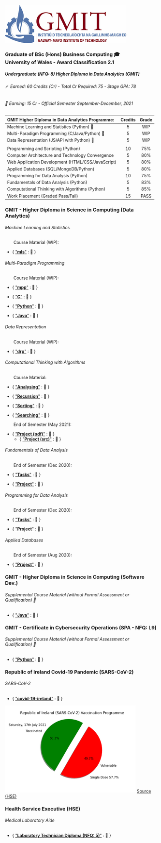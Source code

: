![GMIT](https://github.com/SeanOhAileasa/SeanOhAileasa/blob/master/rc/gmit.png?raw=true)

### Graduate of BSc (Hons) Business Computing 🎓</br>University of Wales - Award Classification 2.1

##### Undergraduate (NFQ: 8) Higher Diploma in Data Analytics (GMIT)

###### ⚡ &nbsp;Earned: 60 Credits (Cr) - Total Cr Required: 75 - Stage GPA: 78

###### 🔭 Earning: 15 Cr - Official Semester September-December, 2021

| **GMIT Higher Diploma in Data Analytics Programme:**           | Credits | Grade   |
| :--------------------------------------------------------------|:-------:|:-------:|
| Machine Learning and Statistics (Python) &#x1F6A7;             | 5       | WIP     |
| Multi-Paradigm Programming (C/Java/Python) &#x1F6A7;           | 5       | WIP     |
| Data Representation (JS/API with Python) &#x1F6A7;             | 5       | WIP     |
|                                                                |         |         |
| Programming and Scripting (Python)                             | 10      | 75%     |
| Computer Architecture and Technology Convergence               | 5       | 80%     |
| Web Application Development (HTML/CSS/JavaScript)              | 5       | 80%     |
| Applied Databases (SQL/MongoDB/Python)                         | 5       | 80%     |
| Programming for Data Analysis (Python)                         | 10      | 75%     |
| Fundamentals of Data Analysis (Python)                         | 5       | 83%     |
| Computational Thinking with Algorithms (Python)                | 5       | 85%     |
| Work Placement (Graded Pass/Fail)                              | 15      | PASS    |

### GMIT - Higher Diploma in Science in Computing (Data Analytics)

###### Machine Learning and Statistics 

&emsp;&emsp;Course Material (WIP):

* { ["**mls**"](https://nbviewer.jupyter.org/github/SeanOhAileasa/mls-machine-learning-statistics/blob/main/mls-machine-learning-statistics.ipynb) : &#x1F6A7; } 
<!--
18/07/2021
"update repository ./fda-models - Analysing the relationship between a penguins body mass and flipper length (using package seaborn built-in dataset penguins). Figuring out the dataset by looking at it as a human and trying to come up with plots. Next create a function that predicts a penguins flipper length from body mass."
-->

###### Multi-Paradigm Programming 

&emsp;&emsp;Course Material (WIP):

* { ["**mpp**"](https://nbviewer.jupyter.org/github/SeanOhAileasa/mpp-multi-paradigm-programming/blob/main/mpp-multi-paradigm-programming.ipynb) : &#x1F6A7; } 
<!--
17/07/2021
"update repository ./mpp-multi-paradigm-programming (fda-data-functions)"
-->
* { ["**C**"](https://nbviewer.jupyter.org/github/SeanOhAileasa/fubar-c/blob/main/fubar-c.ipynb) : &#x1F4CC; }
<!--
16/07/2021
"update repository ./fubar-c - for"
-->
* { ["**Python**"](https://nbviewer.jupyter.org/github/SeanOhAileasa/fubar-python/blob/main/fubar-python.ipynb) : &#x1F4CC; }

* { ["**Java**"](https://nbviewer.jupyter.org/github/SeanOhAileasa/fubar-java/blob/main/fubar-java.ipynb) : &#x1F4CC; }

###### Data Representation 

&emsp;&emsp;Course Material (WIP):

* { ["**drp**"](https://nbviewer.jupyter.org/github/SeanOhAileasa/drp-data-representation/blob/main/drp-data-representation.ipynb) : &#x1F6A7; } 
<!--
15/07/2021
"update repository ./drp-data-representation - URL."
-->

###### Computational Thinking with Algorithms

&emsp;&emsp;Course Material:

* { ["**Analysing**"](https://nbviewer.jupyter.org/github/SeanOhAileasa/cta-analysing/blob/main/cta-analysing.ipynb) : &#x1F4CC; } 
<!--
22/05/2021
"update repository ./cta-analysing"
-->

* { ["**Recursion**"](https://nbviewer.jupyter.org/github/SeanOhAileasa/cta-recursion/blob/main/cta-recursion.ipynb) : &#x1F4CC; } 
<!-- 
17/05/2021 (deadline: 20/05/2021)
""
"update repository ./cta-recursion"
"update repository ./L8733 for ./cta-recursion - Overview of factorials."
https://github.com/SeanOhAileasa/L8733/blob/master/src/hdp/cta/recursion-iteration-stack-process-factorial.ipynb
-->

* { ["**Sorting**"](https://nbviewer.jupyter.org/github/SeanOhAileasa/cta-sorting/blob/main/cta-sorting.ipynb) : &#x1F4CC; } 
<!--
26/05/2021
"update repository ./cta-sorting"
-->

* { ["**Searching**"](https://nbviewer.jupyter.org/github/SeanOhAileasa/cta-searching/blob/main/cta-searching.ipynb) : &#x1F4CC; } 
<!-- 
25/04/2021
"update repository ./cta-searching - Overview of binary search with performance comparison over linear search. Pseudocode along with iterative implementation (recursive implementation outstanding). Walkthrough of iterative and recursion approaches completed in Java."
-->

&emsp;&emsp;End of Semester (May 2021):

* { ["**Project (pdf)**"](https://raw.githubusercontent.com/SeanOhAileasa/cta-benchmark-algorithms/main/Computational-Thinking-with-Algorithms-Project-2021.pdf) : &#x1F4CC; } 
	* { ["**Project (src)**"](https://github.com/SeanOhAileasa/cta-benchmark-algorithms) : &#x1F4CC; } 
<!--
26/05/2021
"add repository ./cta-benchmark-algorithms - Python application to benchmark five different sorting algorithms. In addition, the report introduces the algorithms chosen and discusses the results of the benchmarking process."
-->

###### Fundamentals of Data Analysis

&emsp;&emsp;End of Semester (Dec 2020):

* { ["**Tasks**"](https://nbviewer.jupyter.org/github/SeanOhAileasa/fda-tasks/blob/main/Fundamentals-of-Data-Analysis-Tasks-2020.ipynb) : &#x1F4CC; } 

* { ["**Project**"](https://nbviewer.jupyter.org/github/SeanOhAileasa/fda-regression/blob/main/Fundamentals-of-Data-Analysis-Regression-2020.ipynb) : &#x1F4CC; } 

###### Programming for Data Analysis

&emsp;&emsp;End of Semester (Dec 2020):

* { ["**Tasks**"](https://nbviewer.jupyter.org/github/SeanOhAileasa/pda-numpy-random/blob/main/Programming-for-Data-Analysis-Assignment-2020.ipynb) : &#x1F4CC; } 

* { ["**Project**"](https://nbviewer.jupyter.org/github/SeanOhAileasa/pda-numpy-random-simulation/blob/main/Programming-for-Data-Analysis-Project-2020.ipynb) : &#x1F4CC; } 

###### Applied Databases

<!--
* { ["**MySQL**"](https://github.com/SeanOhAileasa/adb-MySQL) : &#x1F4CC; }

05/07/2021
"add repository ./adb-MySQL"
-->

<!--
* { ["**MongoDB**"](https://github.com/SeanOhAileasa/adb-mongodb) : &#x1F4CC; }

06/07/2021
"add repository ./adb-mongodb"
-->

&emsp;&emsp;End of Semester (Aug 2020):

* { ["**Project**"](https://github.com/SeanOhAileasa/adb-sql-mongodb) : &#x1F4CC; } 

<!-- 
### HSE Ransomware Research

17/05/2021
"add repository ./unc1878"
-->

### GMIT - Higher Diploma in Science in Computing (Software Dev.)

###### Supplemental Course Material (without Formal Assessment or Qualification) &#x1F6A7;

* { ["**Java**"](https://nbviewer.jupyter.org/github/SeanOhAileasa/fubar-java/blob/main/fubar-java.ipynb) : &#x1F4CC; }
<!--
10/06/2021
"add repository ./fubar-java"
-->

### GMIT - Certificate in Cybersecurity Operations (SPA - NFQ: L9)

###### Supplemental Course Material (without Formal Assessment or Qualification) &#x1F6A7;

* { ["**Python**"](https://nbviewer.jupyter.org/github/SeanOhAileasa/fubar-python/blob/main/fubar-python.ipynb) : &#x1F4CC; } 
<!--
14/07/2021
"update repository ./fubar-python"
-->

### Republic of Ireland Covid-19 Pandemic (SARS-CoV-2)

###### SARS-CoV-2

* { ["**covid-19-ireland**"](https://github.com/SeanOhAileasa/covid-19-ireland/blob/master/src/dataset/covid-19-ireland.csv) : &#x1F4CC; }

![Republic of Ireland (SARS-CoV-2) Vaccination Programme](https://github.com/SeanOhAileasa/SeanOhAileasa/blob/master/rc/covid-19-ireland/RepublicofIrelandSARS-CoV-2VaccinationProgramme.png?raw=true)
[Source (HSE)](https://www.hse.ie/eng/services/news/newsfeatures/covid19-updates/integrated-information-service-vaccination-programme-dashboard.html)
<!-- 
18/07/2021 
"update repository ./covid-19-ireland" 
-->

### Health Service Executive (HSE)

###### Medical Laboratory Aide

* { ["**Laboratory Technician Diploma (NFQ: 5)**"](https://nbviewer.jupyter.org/github/SeanOhAileasa/medical-laboratory-aide/blob/main/medical-laboratory-aide.ipynb) : &#x1F4CC; }